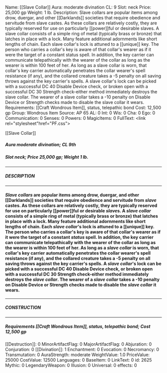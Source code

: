 Name: [[Slave Collar]]
Aura: moderate divination
CL: 9
Slot: neck
Price: 25,000 gp
Weight: 1 lb.
Description: Slave collars are popular items among drow, duergar, and other [[Darklands]] societies that require obedience and servitude from slave castes. As these collars are relatively costly, they are typically reserved for use on particularly [[power]]ful or desirable slaves. A slave collar consists of a simple ring of metal (typically brass or bronze) that latches in place with a lock. Many feature additional adornments like short lengths of chain. Each slave collar's lock is attuned to a [[unique]] key. The person who carries a collar's key is aware of that collar's wearer as if it were the target of a constant status spell. In addition, the key carrier can communicate telepathically with the wearer of the collar as long as the wearer is within 100 feet of her. As long as a slave collar is worn, that collar's key carrier automatically penetrates the collar wearer's spell resistance (if any), and the collared creature takes a -5 penalty on all saving throws against the key carrier's spells. A slave collar's lock can be picked with a successful DC 40 Disable Device check, or broken open with a successful DC 30 Strength check-either method immediately destroys the slave collar. The wearer of a slave collar takes a -10 penalty on Disable Device or Strength checks made to disable the slave collar it wears.
Requirements: [[Craft Wondrous Item]], status, telepathic bond
Cost: 12,500 gp
Group: Wondrous Item
Source: AP 65
AL: 0
Int: 0
Wis: 0
Cha: 0
Ego: 0
Communication: 0
Senses: 0
Powers: 0
MagicItems: 0
FullText: <link rel="stylesheet"href="PF.css"><div class="heading"><p class="alignleft">[[Slave Collar]]</p><div style="clear: both;"></div></div><div><h5><b>Aura </b>moderate divination; <b>CL </b>9th</h5><h5><b>Slot </b>neck; <b>Price </b>25,000 gp; <b>Weight </b>1 lb.</h5></div><hr/><div><h5><b>DESCRIPTION</b></h5></div><hr/><div><h4><p><i>Slave collars</i> are popular items among drow, duergar, and other [[Darklands]] societies that require obedience and servitude from <i>slave</i> castes. As these collars are relatively costly, they are typically reserved for use on particularly [[power]]ful or desirable <i>slave</i>s. A <i><i>slave</i> collar</i> consists of a simple ring of metal (typically brass or bronze) that latches in place with a lock. Many feature additional adornments like short lengths of chain. Each <i><i>slave</i> collar</i>'s lock is attuned to a [[unique]] key. The person who carries a collar's key is aware of that collar's wearer as if it were the target of a constant <i>status</i> spell. In addition, the key carrier can communicate telepathically with the wearer of the collar as long as the wearer is within 100 feet of her. As long as a <i><i>slave</i> collar</i> is worn, that collar's key carrier automatically penetrates the collar wearer's spell resistance (if any), and the collared creature takes a -5 penalty on all saving throws against the key carrier's spells. A <i><i>slave</i> collar</i>'s lock can be picked with a successful DC 40 Disable Device check, or broken open with a successful DC 30 Strength check-either method immediately destroys the <i><i>slave</i> collar</i>. The wearer of a <i><i>slave</i> collar</i> takes a -10 penalty on Disable Device or Strength checks made to disable the <i><i>slave</i> collar</i> it wears.</p></h4></div><hr/><div><h5><b>CONSTRUCTION</b></h5></div><hr/><div><h5><b>Requirements </b>[[Craft Wondrous Item]], <i>status</i>, <i>telepathic bond</i>; <b>Cost </b>12,500 gp</h5></div>
[[Destruction]]: 0
MinorArtifactFlag: 0
MajorArtifactFlag: 0
Abjuration: 0
Conjuration: 0
[[Divination]]: 1
Enchantment: 0
Evocation: 0
Necromancy: 0
Transmutation: 0
AuraStrength: moderate
WeightValue: 1.0
PriceValue: 25000
CostValue: 12500
Languages: 0
BaseItem: 0
LinkText: 0
id: 2625
Mythic: 0
LegendaryWeapon: 0
Illusion: 0
Universal: 0
effects: 0
